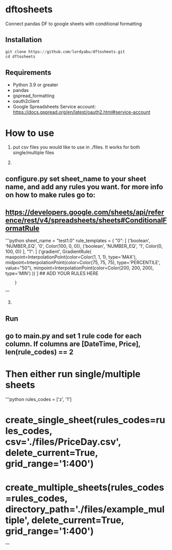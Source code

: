 # dftosheets
Connect pandas DF to google sheets with conditional formatting

## Installation
```python
git clone https://github.com/lordyabu/dftosheets.git
cd dftosheets
```

## Requirements

- Python 3.9 or greater
- pandas
- gspread_formatting
- oauth2client
- Google Spreadsheets Service account: https://docs.gspread.org/en/latest/oauth2.html#service-account

# How to use

1. put csv files you would like to use in ./files. It works for both single/multiple files

2. 
## configure.py set sheet_name to your sheet name, and add any rules you want. for more info on how to make rules go to: 
## https://developers.google.com/sheets/api/reference/rest/v4/spreadsheets/sheets#ConditionalFormatRule
'''python
  sheet_name = "test1.0"
  rule_templates = {
        "0": [
            ('boolean', 'NUMBER_EQ', '0', Color(100, 0, 0)),
            ('boolean', 'NUMBER_EQ', '1', Color(0, 100, 0))
        ],
        "1": [
            ('gradient',
             GradientRule(
                maxpoint=InterpolationPoint(color=Color(1, 1, 1), type='MAX'),
                midpoint=InterpolationPoint(color=Color(75, 75, 75), type='PERCENTILE', value="50"),
                minpoint=InterpolationPoint(color=Color(200, 200, 200), type='MIN')
             ))
        ]
        ## ADD YOUR RULES HERE

        }
'''

3. 
## Run
## go to main.py and set 1 rule code for each column. If columns are [DateTime, Price], len(rule_codes) == 2
# Then either run single/multiple sheets
'''python
  rules_codes = ['z', '1']

   # create_single_sheet(rules_codes=rules_codes, csv='./files/PriceDay.csv', delete_current=True, grid_range='1:400')
   # create_multiple_sheets(rules_codes=rules_codes, directory_path='./files/example_multiple', delete_current=True, grid_range='1:400')
'''
